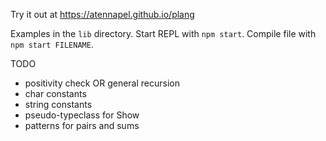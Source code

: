 Try it out at https://atennapel.github.io/plang

Examples in the `lib` directory.
Start REPL with `npm start`.
Compile file with `npm start FILENAME`.

TODO
- positivity check OR general recursion
- char constants
- string constants
- pseudo-typeclass for Show
- patterns for pairs and sums

